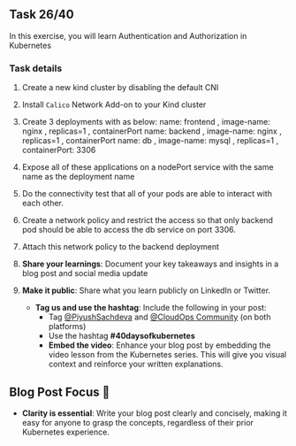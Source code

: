 ## Task 26/40

In this exercise, you will learn Authentication and Authorization in Kubernetes

### Task details
1. Create a new kind cluster by disabling the default CNI
2. Install `Calico` Network Add-on to your Kind cluster
3. Create 3 deployments with as below:
    name: frontend , image-name: nginx , replicas=1 , containerPort
    name: backend , image-name: nginx , replicas=1 , containerPort
    name: db , image-name: mysql , replicas=1 , containerPort: 3306
4. Expose all of these applications on a nodePort service with the same name as the deployment name
5. Do the connectivity test that all of your pods are able to interact with each other.
6. Create a network policy and restrict the access so that only backend pod should be able to access the db service on port 3306.
7. Attach this network policy to the backend deployment
   
8. **Share your learnings**: Document your key takeaways and insights in a blog post and social media update
9. **Make it public**: Share what you learn publicly on LinkedIn or Twitter.
   - **Tag us and use the hashtag**: Include the following in your post:
     - Tag [@PiyushSachdeva](https://www.linkedin.com/in/piyush-sachdeva) and [@CloudOps Community](https://www.linkedin.com/company/thecloudopscomm) (on both platforms)
     - Use the hashtag **#40daysofkubernetes**
     - **Embed the video**: Enhance your blog post by embedding the video lesson from the Kubernetes series. This will give you visual context and reinforce your written explanations.

## Blog Post Focus 📝

- **Clarity is essential**: Write your blog post clearly and concisely, making it easy for anyone to grasp the concepts, regardless of their prior Kubernetes experience.
